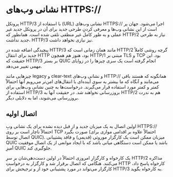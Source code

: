 # نشانی وب‌های HTTPS://

پروتکل HTTP/3 با استفاده از (URL) نشانی وب‌های HTTPS:// اجرا می‌شود. جهان پر است از این نشانی وب‌ها و معرفی کردنِ طرحی جدید برای آن در پروتکل جدید غیر عملی و به طور کامل غیر منطقی تلقی شده است. همانطور که HTTP/2 نیاز به طرحی جدید نداشت، HTTP/3 نیز نیازی نخواهد داشت.

پیچیدگی اضافه شده در HTTP/3 مانند همان زمانی است که HTTP/2 گرچه روشی کاملاً‌ جدید برای انتقال HTTP بود، هنوز هم همچون HTTP/1 مبتنی بر TLS و TCP بود. این حقیقت که HTTP/3 بر بستر QUIC انجام گرفته است یک سری چیزها را در زوایای مهمی تغییر می‌دهد.

چیزهایی مانند legacy و clear-text و نشانی وب‌های HTTP:// همانگونه که هستند باقی می‌مانند و آنگاه که ما بیشتر به سوی آینده‌ای با انتقال‌های امن‌تر می‌رویم آنها احتمالاً کمتر و کمتر مورد استفاده قرار می‌گیرند. درخواست‌ها به چنین نشانی وب‌هایی برای استفاده از HTTP/3 بروزرسانی نخواهند شد. در حقیقت آنها به HTTP/2 هم به ندرت بروزرسانی می‌شوند، اما به دلایلی دیگر.

## اتصال اولیه

اولین اتصال به یک میزبان جدید و از قبل دیده نشده برای یک نشانی وبِ HTTPS:// احتمالاً ناچار است بر روی TCP صورت بگیرد (احتمالاً علاوه بر اقدامی موازی برای اتصال توسط QUIC). میزبان ممکن است یک کارگزار موروثی (قدیمی) و فاقد پشتیبانی QUIC باشد یا ممکن است دستگاهی میانی باشد که با ایجاد موانعی از یک اتصال موفقیت آمیزِ QUIC جلوگیری کند.

یک کارخواه و کارگزارِ امروزی احتمالاً در اولین دست‌دهی‌شان بر سرِ HTTP/2 مذاکره می‌کنند. هنگامی که اتصال برقرار شد و کارگزار به درخواستِ HTTP کارخواه پاسخ داد، کارگزار می‌تواند در مورد پشتیبانی خود از و ترجیحش برای HTTP/3 به کارخواه بگوید.
